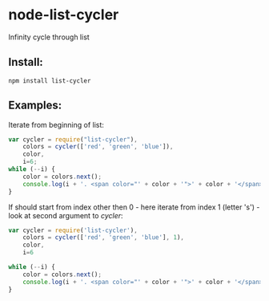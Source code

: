 node-list-cycler
================

Infinity cycle through list

Install:
--------

```npm install list-cycler```

Examples:
---------

Iterate from beginning of list:
```javascript
var cycler = require("list-cycler"),
    colors = cycler(['red', 'green', 'blue']),
    color,
    i=6;
while (--i) {
    color = colors.next();
    console.log(i + '. <span color="' + color + '">' + color + '</span>');
}
```

If should start from index other then 0 - here iterate
from index 1 (letter 's') - look at second argument to *cycler*:
```javascript
var cycler = require('list-cycler'),
    colors = cycler(['red', 'green', 'blue'], 1),
    color,
    i=6

while (--i) {
    color = colors.next();
    console.log(i + '. <span color="' + color + '">' + color + '</span>');
}
```

